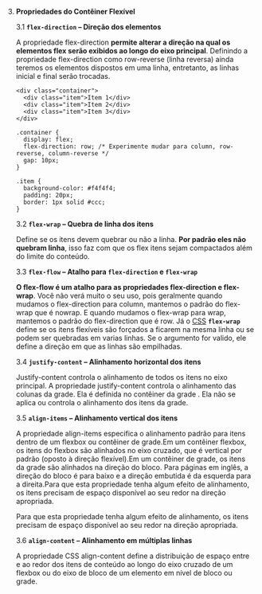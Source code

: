 3. **Propriedades do Contêiner Flexível**

   3.1 **`flex-direction` – Direção dos elementos**

   A propriedade flex-direction **permite alterar a direção na qual os elementos flex serão exibidos ao longo do eixo principal**. Definindo a propriedade flex-direction como row-reverse (linha reversa) ainda teremos os elementos dispostos em uma linha, entretanto, as  linhas inicial e final serão trocadas.
   ```
   <div class="container">
     <div class="item">Item 1</div>
     <div class="item">Item 2</div>
     <div class="item">Item 3</div>
   </div>
   ```
   ```
   .container {
     display: flex;
     flex-direction: row; /* Experimente mudar para column, row-reverse, column-reverse */
     gap: 10px;
   }
   
   .item {
     background-color: #f4f4f4;
     padding: 20px;
     border: 1px solid #ccc;
   }
   ```
   3.2 **`flex-wrap` – Quebra de linha dos itens**

   Define se os itens devem quebrar ou não a linha. **Por padrão eles não quebram linha**, isso faz com que os flex itens sejam compactados além do limite do conteúdo.

   3.3 **`flex-flow` – Atalho para `flex-direction` e `flex-wrap`**

   **O flex-flow é um atalho para as propriedades flex-direction e flex-wrap**. Você não verá muito o seu uso, pois geralmente quando mudamos o  flex-direction para column, mantemos o padrão do flex-wrap que é nowrap. E quando mudamos o flex-wrap para wrap, mantemos o padrão do  flex-direction que é row. Já o [CSS](https://developer.mozilla.org/pt-BR/docs/Web/CSS) **`flex-wrap`** define se os itens flexíveis são forçados a ficarem na mesma linha ou  se podem ser quebradas em varias linhas. Se o argumento for valido, ele  define a direção em que as linhas são empilhadas.

   3.4 **`justify-content` – Alinhamento horizontal dos itens**

   Justify-content controla o alinhamento de todos os itens no eixo principal. A propriedade justify-content controla o alinhamento das colunas da grade. Ela é definida no contêiner da grade . Ela não se aplica ou controla o alinhamento dos itens da grade.

   3.5 **`align-items` – Alinhamento vertical dos itens**

   A propriedade align-items especifica o alinhamento padrão para itens dentro de um flexbox ou contêiner de grade.Em um contêiner flexbox, os itens do flexbox são alinhados no eixo cruzado, que é vertical por padrão (oposto à direção flexível).Em um contêiner de grade, os itens da grade são alinhados na direção do bloco. Para páginas em inglês, a direção do bloco é para baixo e a direção embutida é da esquerda para a direita.Para que esta propriedade tenha algum efeito de alinhamento, os itens precisam de espaço disponível ao seu redor na direção apropriada.

   Para que esta propriedade tenha algum efeito de alinhamento, os itens precisam de espaço disponível ao seu redor na direção apropriada.

   3.6 **`align-content` – Alinhamento em múltiplas linhas**

   A propriedade CSS align-content define a distribuição de espaço entre e ao redor dos itens de conteúdo ao longo do eixo cruzado de um flexbox ou do eixo de bloco de um elemento em nível de bloco ou grade.
